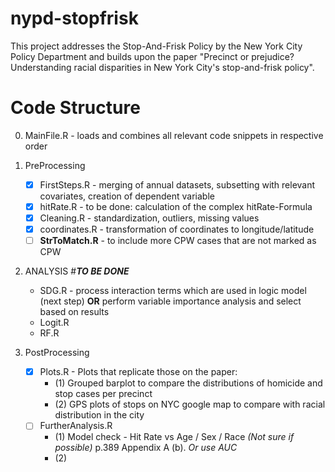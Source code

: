 # nypd-stopfrisk
This project addresses the Stop-And-Frisk Policy by the New York City Policy Department and builds upon the paper "Precinct or prejudice? Understanding racial disparities in New York City's stop-and-frisk policy".

# Code Structure
0) MainFile.R - loads and combines all relevant code snippets in respective order

  1) PreProcessing
      - [x] FirstSteps.R - merging of annual datasets, subsetting with relevant covariates, creation of dependent variable
      - [x] hitRate.R - to be done: calculation of the complex hitRate-Formula
      - [x] Cleaning.R - standardization, outliers, missing values
      - [x] coordinates.R - transformation of coordinates to longitude/latitude
      - [ ] **StrToMatch.R** - to include more CPW cases that are not marked as CPW 
      
  2) ANALYSIS  #**_TO BE DONE_**
      - SDG.R - process interaction terms which are used in logic model (next step)  **OR**  perform variable importance analysis and select based on results
      - Logit.R
      - RF.R 
   
  3) PostProcessing
      - [x] Plots.R - Plots that replicate those on the paper:
        - (1) Grouped barplot to compare the distributions of homicide and stop cases per precinct
        - (2) GPS plots of stops on NYC google map to compare with racial distribution in the city
      - [ ] FurtherAnalysis.R
        - (1) Model check - Hit Rate vs Age / Sex / Race _(Not sure if possible)_ p.389 Appendix A (b). *Or use AUC*
        - (2) 
        
